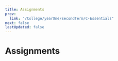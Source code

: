 ```yaml
---
title: Assignments
prev:
  link: "/College/yearOne/secondTerm/C-Essentials"
next: false
lastUpdated: false
---
```


# Assignments
